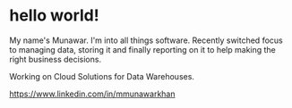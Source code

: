 # hello world!
My name's Munawar. I'm into all things software. Recently switched focus to managing data, storing it and finally reporting on it to help making the right business decisions.

Working on Cloud Solutions for Data Warehouses.

https://www.linkedin.com/in/mmunawarkhan
